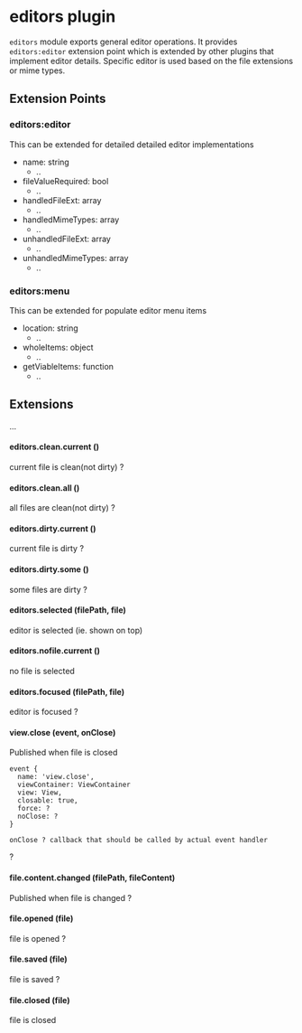 editors plugin
=============

`editors` module exports general editor operations. It provides `editors:editor` extension point which is extended by other plugins that implement editor details. Specific editor is used based on the file extensions or mime types.

## Extension Points
### editors:editor
This can be extended for detailed detailed editor implementations

* name: string
    * ..
* fileValueRequired: bool
    * ..
* handledFileExt: array
    * ..
* handledMimeTypes: array
    * ..
* unhandledFileExt: array
    * ..
* unhandledMimeTypes: array
    * ..

### editors:menu
This can be extended for populate editor menu items

* location: string
    * ..
* wholeItems: object
    * ..
* getViableItems: function
    * ..

## Extensions
...

#### editors.clean.current ()
current file is clean(not dirty)
?

#### editors.clean.all ()
all files are clean(not dirty)
?

#### editors.dirty.current ()
current file is dirty
?

#### editors.dirty.some ()
some files are dirty
?

#### editors.selected (filePath, file)
editor is selected (ie. shown on top)

#### editors.nofile.current ()
no file is selected

#### editors.focused (filePath, file)
editor is focused
?

#### view.close (event, onClose)
Published when file is closed

    event {
      name: 'view.close',
      viewContainer: ViewContainer
      view: View,
      closable: true,
      force: ?
      noClose: ?
    }

    onClose ? callback that should be called by actual event handler

?

#### file.content.changed (filePath, fileContent)
Published when file is changed
?

#### file.opened (file)
file is opened
?

#### file.saved (file)
file is saved
?

#### file.closed (file)
file is closed
